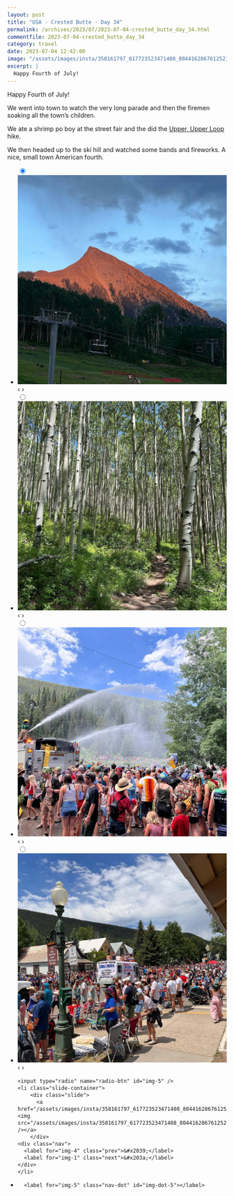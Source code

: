 ```yaml
---
layout: post
title: "USA - Crested Butte - Day 34"
permalink: /archives/2023/07/2023-07-04-crested_butte_day_34.html
commentfile: 2023-07-04-crested_butte_day_34
category: travel
date: 2023-07-04 12:42:00
image: "/assets/images/insta/358161797_617723523471408_80441628676125213_n_18037179259497532.jpg"
excerpt: |
  Happy Fourth of July!
---
```


Happy Fourth of July!

We went into town to watch the very long parade and then the firemen soaking all the town’s children.

We ate a shrimp po boy at the street fair and the did the [Upper, Upper Loop](https://www.alltrails.com/en-gb/trail/us/colorado/upper-upper-loop-trail) hike.

We then headed up to the ski hill and watched some bands and fireworks. A nice, small town American fourth.

<ul class="slides">
    <input type="radio" name="radio-btn" id="img-1" checked="checked" />
    <li class="slide-container">
        <div class="slide">
          <a href="/assets/images/insta/358038631_1354579535129338_752052362113909624_n_17981433779334065.jpg"><img src="/assets/images/insta/358038631_1354579535129338_752052362113909624_n_17981433779334065.jpg" /></a>
        </div>
    <div class="nav">
      <label for="img-5" class="prev">&#x2039;</label>
      <label for="img-2" class="next">&#x203a;</label>
    </div>
    </li>
        <input type="radio" name="radio-btn" id="img-2"  />
    <li class="slide-container">
        <div class="slide">
          <a href="/assets/images/insta/358171608_662242742015587_3539641836349117474_n_17922232076739947.jpg"><img src="/assets/images/insta/358171608_662242742015587_3539641836349117474_n_17922232076739947.jpg" /></a>
        </div>
    <div class="nav">
      <label for="img-1" class="prev">&#x2039;</label>
      <label for="img-3" class="next">&#x203a;</label>
    </div>
    </li>
        <input type="radio" name="radio-btn" id="img-3"  />
    <li class="slide-container">
        <div class="slide">
          <a href="/assets/images/insta/357840279_1010467623726728_2460766581917175603_n_18021277525529418.jpg"><img src="/assets/images/insta/357840279_1010467623726728_2460766581917175603_n_18021277525529418.jpg" /></a>
        </div>
    <div class="nav">
      <label for="img-2" class="prev">&#x2039;</label>
      <label for="img-4" class="next">&#x203a;</label>
    </div>
    </li>
        <input type="radio" name="radio-btn" id="img-4"  />
    <li class="slide-container">
        <div class="slide">
          <a href="/assets/images/insta/358162141_294472072943608_4380630222853649525_n_18014222134660631.jpg"><img src="/assets/images/insta/358162141_294472072943608_4380630222853649525_n_18014222134660631.jpg" /></a>
        </div>
    <div class="nav">
      <label for="img-3" class="prev">&#x2039;</label>
      <label for="img-5" class="next">&#x203a;</label>
    </div>
    </li>
    
    <input type="radio" name="radio-btn" id="img-5" />
    <li class="slide-container">
        <div class="slide">
          <a href="/assets/images/insta/358161797_617723523471408_80441628676125213_n_18037179259497532.jpg"><img src="/assets/images/insta/358161797_617723523471408_80441628676125213_n_18037179259497532.jpg" /></a>
        </div>
    <div class="nav">
      <label for="img-4" class="prev">&#x2039;</label>
      <label for="img-1" class="next">&#x203a;</label>
    </div>
    </li>
			
<li class="nav-dots">
      <label for="img-1" class="nav-dot" id="img-dot-1"></label>
      <label for="img-2" class="nav-dot" id="img-dot-2"></label>
      <label for="img-3" class="nav-dot" id="img-dot-3"></label>
      <label for="img-4" class="nav-dot" id="img-dot-4"></label>

      <label for="img-5" class="nav-dot" id="img-dot-5"></label>

</li>
</ul>
